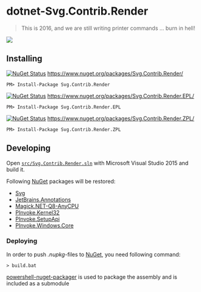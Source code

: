 # dotnet-Svg.Contrib.Render
> This is 2016, and we are still writing printer commands ... burn in hell!

![](https://media.giphy.com/media/gCHHJZGvOtstO/giphy.gif)

## Installing

[![NuGet Status](http://img.shields.io/nuget/v/Svg.Contrib.Render.svg?style=flat)](https://www.nuget.org/packages/Svg.Contrib.Render/) https://www.nuget.org/packages/Svg.Contrib.Render/

    PM> Install-Package Svg.Contrib.Render

[![NuGet Status](http://img.shields.io/nuget/v/Svg.Contrib.Render.EPL.svg?style=flat)](https://www.nuget.org/packages/Svg.Contrib.Render.EPL/) https://www.nuget.org/packages/Svg.Contrib.Render.EPL/

    PM> Install-Package Svg.Contrib.Render.EPL

[![NuGet Status](http://img.shields.io/nuget/v/Svg.Contrib.Render.ZPL.svg?style=flat)](https://www.nuget.org/packages/Svg.Contrib.Render.ZPL/) https://www.nuget.org/packages/Svg.Contrib.Render.ZPL/

    PM> Install-Package Svg.Contrib.Render.ZPL

## Developing

Open [`src/Svg.Contrib.Render.sln`](src/Svg.Contrib.Render.sln) with Microsoft Visual Studio 2015 and build it.

Following [NuGet](https://www.nuget.org/) packages will be restored:
- [Svg](https://www.nuget.org/packages/Svg)
- [JetBrains.Annotations](https://www.nuget.org/packages/JetBrains.Annotations)
- [Magick.NET-Q8-AnyCPU](https://www.nuget.org/packages/Magick.NET-Q8-AnyCPU)
- [PInvoke.Kernel32](https://www.nuget.org/packages/PInvoke.Kernel32)
- [PInvoke.SetupApi](https://www.nuget.org/packages/PInvoke.SetupApi)
- [PInvoke.Windows.Core](https://www.nuget.org/packages/PInvoke.Windows.Core)

### Deploying

In order to push *.nupkg*-files to [NuGet](https://www.nuget.org/), you need following command:

    > build.bat

[powershell-nuget-packager](https://github.com/dittodhole/powershell-nuget-packager) is used to package the assembly and is included as a submodule
